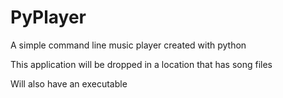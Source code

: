 # PyPlayer
A simple command line music player created with python  

This application will be dropped in a location that has song files  

Will also have an executable
